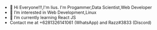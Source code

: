 - 👋 Hi Everyone!!!,I'm lius. I'm Progammer,Data Scientist,Web Developer
- 👀 I’m interested in Web Development,Linux
- 🌱 I’m currently learning React JS
- Contact me at +6281326141061 (WhatsApp) and Razz#3833 (Discord)
<!---
liuszez/liuszez is a ✨ special ✨ repository because its `README.md` (this file) appears on your GitHub profile.
You can click the Preview link to take a look at your changes.
--->
